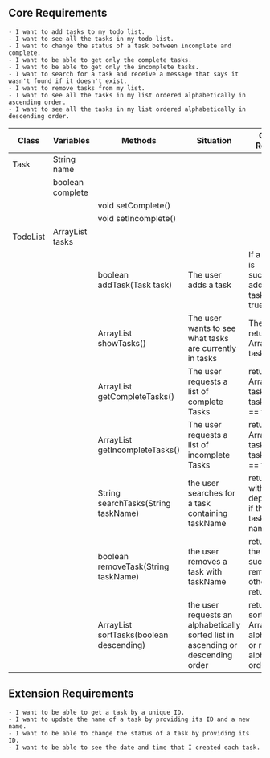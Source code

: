 ## Core Requirements
```
- I want to add tasks to my todo list.
- I want to see all the tasks in my todo list.
- I want to change the status of a task between incomplete and complete.
- I want to be able to get only the complete tasks.
- I want to be able to get only the incomplete tasks.
- I want to search for a task and receive a message that says it wasn't found if it doesn't exist.
- I want to remove tasks from my list.
- I want to see all the tasks in my list ordered alphabetically in ascending order.
- I want to see all the tasks in my list ordered alphabetically in descending order.
```

| Class    | Variables             | Methods                                       | Situation                                                                        | Output / Response                                                          |
|----------|-----------------------|-----------------------------------------------|----------------------------------------------------------------------------------|----------------------------------------------------------------------------|
| Task     | String name           |                                               |                                                                                  |                                                                            |
|          | boolean complete      |                                               |                                                                                  |                                                                            |
|          |                       | void setComplete()                            |                                                                                  |                                                                            |
|          |                       | void setIncomplete()                          |                                                                                  |                                                                            |
| TodoList | ArrayList<Task> tasks |                                               |                                                                                  |                                                                            |
|          |                       | boolean addTask(Task task)                    | The user adds a task                                                             | If a new task is successfully added to tasks return true                   |
|          |                       | ArrayList<Task> showTasks()                   | The user wants to see what tasks are currently in tasks                          | The method returns an ArrayList of tasks                                   |
|          |                       | ArrayList<Task> getCompleteTasks()            | The user requests a list of complete Tasks                                       | returns an ArrayList of tasks where task.complete == true                  |
|          |                       | ArrayList<Task> getIncompleteTasks()          | The user requests a list of incomplete Tasks                                     | returns an ArrayList of tasks where task.complete == false                 |
|          |                       | String searchTasks(String taskName)           | the user searches for a task containing taskName                                 | returns string with message dependent on if there was a task with that name |
|          |                       | boolean removeTask(String taskName)           | the user removes a task with taskName                                            | returns true if the task was successfully removed otherwise returns false  |
|          |                       | ArrayList<Task> sortTasks(boolean descending) | the user requests an alphabetically sorted list in ascending or descending order | returns a sorted ArrayList in alphabetical or reverse alphabetical order   |

## Extension Requirements

```
- I want to be able to get a task by a unique ID.
- I want to update the name of a task by providing its ID and a new name.
- I want to be able to change the status of a task by providing its ID.
- I want to be able to see the date and time that I created each task.
```
